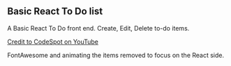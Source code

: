 ## Basic React To Do list

A Basic React To Do front end. Create, Edit, Delete to-do items.

[Credit to CodeSpot on YouTube](https://www.youtube.com/watch?v=N8kYlimhuLw)

FontAwesome and animating the items removed to focus on the React side.
